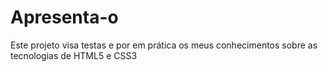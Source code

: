 # Apresenta-o
Este projeto visa testas e por em prática os meus conhecimentos sobre as tecnologias de HTML5 e CSS3 
